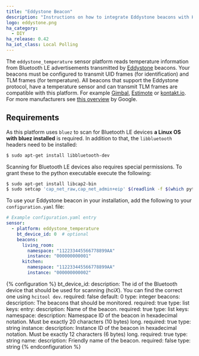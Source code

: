 ```yaml
---
title: "Eddystone Beacon"
description: "Instructions on how to integrate Eddystone beacons with Home Assistant in order to receive temperature data."
logo: eddystone.png
ha_category:
  - DIY
ha_release: 0.42
ha_iot_class: Local Polling
---
```


The `eddystone_temperature` sensor platform reads temperature information from Bluetooth LE advertisements transmitted by [Eddystone](https://en.wikipedia.org/wiki/Eddystone_(Google)) beacons. Your beacons must be configured to transmit UID frames (for identification) and TLM frames (for temperature).
All beacons that support the Eddystone protocol, have a temperature sensor and can transmit TLM frames are compatible with this platform. For example [Gimbal](https://store.gimbal.com/collections/beacons/), [Estimote](http://estimote.com/) or [kontakt.io](https://kontakt.io/). For more manufacturers see [this overview](https://developers.google.com/beacons/eddystone#beacon_manufacturers) by Google.

## Requirements

As this platform uses `bluez` to scan for Bluetooth LE devices **a Linux OS with bluez installed** is required. In addition to that, the `libbluetooth` headers need to be installed:

```bash
$ sudo apt-get install libbluetooth-dev
```

Scanning for Bluetooth LE devices also requires special permissions. To grant these to the python executable execute the following:

```bash
$ sudo apt-get install libcap2-bin
$ sudo setcap 'cap_net_raw,cap_net_admin+eip' $(readlink -f $(which python3))
```

To use your Eddystone beacon in your installation, add the following to your `configuration.yaml` file:

```yaml
# Example configuration.yaml entry
sensor:
  - platform: eddystone_temperature
    bt_device_id: 0  # optional
    beacons:
      living_room:
        namespace: "112233445566778899AA"
        instance: "000000000001"
      kitchen:
        namespace: "112233445566778899AA"
        instance: "000000000002"
```

{% configuration %}
bt_device_id:
  description: The id of the Bluetooth device that should be used for scanning (hci*X*). You can find the correct one using `hcitool dev`.
  required: false
  default: 0
  type: integer
beacons:
  description: The beacons that should be monitored.
  required: true
  type: list
  keys:
    entry:
      description: Name of the beacon.
      required: true
      type: list
      keys:
        namespace:
          description: Namespace ID of the beacon in hexadecimal notation. Must be exactly 20 characters (10 bytes) long.
          required: true
          type: string
        instance:
          description: Instance ID of the beacon in hexadecimal notation. Must be exactly 12 characters (6 bytes) long.
          required: true
          type: string
        name:
          description: Friendly name of the beacon.
          required: false
          type: string
{% endconfiguration %}
